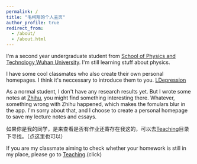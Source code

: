 ```yaml
---
permalink: /
title: "毛柯翔的个人主页"
author_profile: true
redirect_from: 
  - /about/
  - /about.html
---
```

I'm a second year undergraduate student from [School of Physics and Technology](https://physics.whu.edu.cn/),[Wuhan University](https://www.whu.edu.cn/). I'm still learning stuff about physics.

I have some cool classmates who also create their own personal homepages. I think it's neccessary to introduce them to you. [LDepression](https://lfcdepression.github.io)

As a normal student, I don't have any research results yet. But I wrote some notes at [Zhihu](https://www.zhihu.com/people/mao-ke-xiang-24), you might find something interesting there. Whatever, something wrong with Zhihu happened, which makes the fomulars blur in the app. I'm sorry about that, and I choose to create a personal homepage to save my lecture notes and essays. 

如果你是我的同学，是来查看是否有作业还寄存在我这的，可以去[Teaching](https://nihilisticfries.github.io/teaching/)目录下寻找。（点这里也可以）

If you are my classmate aiming to check whether your homework is still in my place, please go to [Teaching](https://nihilisticfries.github.io/teaching/).(click)
